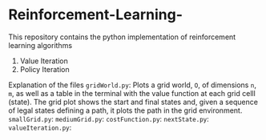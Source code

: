 # Reinforcement-Learning-
This repository contains the python implementation of reinforcement learning algorithms 
1. Value Iteration
2. Policy Iteration

Explanation of the files
`gridWorld.py`: Plots a grid world, `O`, of dimensions `n`, `m`, as well as a table in the terminal with the value function at each grid celll (state).
                The grid plot shows the start and final states and, given a sequence of legal states defining a path, it plots the path in the grid environment.
`smallGrid.py`: 
`mediumGrid.py`:
`costFunction.py`:
`nextState.py`:
`valueIteration.py`: 
